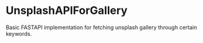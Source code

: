 # UnsplashAPIForGallery

Basic FASTAPI implementation for fetching unsplash gallery through certain keywords.
